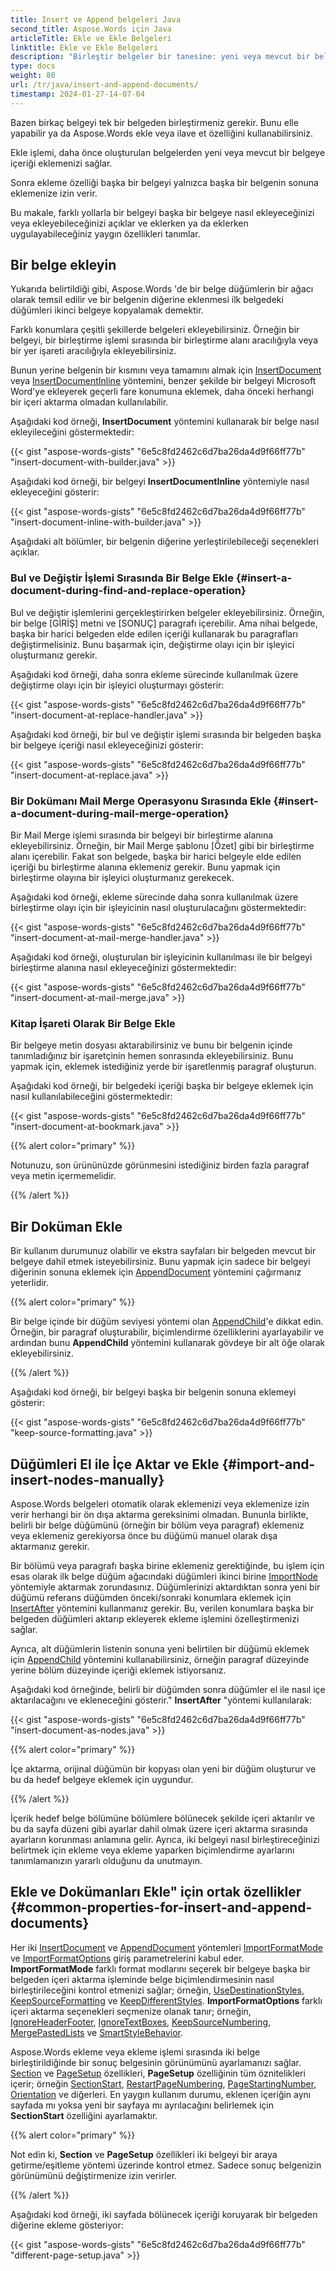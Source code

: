 ```yaml
---
title: Insert ve Append belgeleri Java
second_title: Aspose.Words için Java
articleTitle: Ekle ve Ekle Belgeleri
linktitle: Ekle ve Ekle Belgeleri
description: "Birleştir belgeler bir tanesine: yeni veya mevcut bir belgeye belge eklemek veya eklemek için bul ve değiştir, birleştir alan, yer imi, ya da basitçe Java bitişinde belge sonuna bir belge ekleyin."
type: docs
weight: 80
url: /tr/java/insert-and-append-documents/
timestamp: 2024-01-27-14-07-04
---
```


Bazen birkaç belgeyi tek bir belgeden birleştirmeniz gerekir. Bunu elle yapabilir ya da Aspose.Words ekle veya ilave et özelliğini kullanabilirsiniz.

Ekle işlemi, daha önce oluşturulan belgelerden yeni veya mevcut bir belgeye içeriği eklemenizi sağlar.

Sonra ekleme özelliği başka bir belgeyi yalnızca başka bir belgenin sonuna eklemenize izin verir.

Bu makale, farklı yollarla bir belgeyi başka bir belgeye nasıl ekleyeceğinizi veya ekleyebileceğinizi açıklar ve eklerken ya da eklerken uygulayabileceğiniz yaygın özellikleri tanımlar.

## Bir belge ekleyin

Yukarıda belirtildiği gibi, Aspose.Words 'de bir belge düğümlerin bir ağacı olarak temsil edilir ve bir belgenin diğerine eklenmesi ilk belgedeki düğümleri ikinci belgeye kopyalamak demektir.

Farklı konumlara çeşitli şekillerde belgeleri ekleyebilirsiniz. Örneğin bir belgeyi, bir birleştirme işlemi sırasında bir birleştirme alanı aracılığıyla veya bir yer işareti aracılığıyla ekleyebilirsiniz.

Bunun yerine belgenin bir kısmını veya tamamını almak için [InsertDocument](https://reference.aspose.com/words/java/com.aspose.words/documentbuilder/#insertDocument-com.aspose.words.Document-int) veya [InsertDocumentInline](https://reference.aspose.com/words/java/com.aspose.words/documentbuilder/#insertDocumentInline-com.aspose.words.Document-int-com.aspose.words.ImportFormatOptions) yöntemini, benzer şekilde bir belgeyi Microsoft Word'ye ekleyerek geçerli fare konumuna eklemek, daha önceki herhangi bir içeri aktarma olmadan kullanılabilir.

Aşağıdaki kod örneği, **InsertDocument** yöntemini kullanarak bir belge nasıl ekleyileceğini göstermektedir:

{{< gist "aspose-words-gists" "6e5c8fd2462c6d7ba26da4d9f66ff77b" "insert-document-with-builder.java" >}}

Aşağıdaki kod örneği, bir belgeyi **InsertDocumentInline** yöntemiyle nasıl ekleyeceğini gösterir:

{{< gist "aspose-words-gists" "6e5c8fd2462c6d7ba26da4d9f66ff77b" "insert-document-inline-with-builder.java" >}}

Aşağıdaki alt bölümler, bir belgenin diğerine yerleştirilebileceği seçenekleri açıklar.

### Bul ve Değiştir İşlemi Sırasında Bir Belge Ekle {#insert-a-document-during-find-and-replace-operation}

Bul ve değiştir işlemlerini gerçekleştirirken belgeler ekleyebilirsiniz. Örneğin, bir belge [GİRİŞ] metni ve [SONUÇ] paragrafı içerebilir. Ama nihai belgede, başka bir harici belgeden elde edilen içeriği kullanarak bu paragrafları değiştirmelisiniz. Bunu başarmak için, değiştirme olayı için bir işleyici oluşturmanız gerekir.

Aşağıdaki kod örneği, daha sonra ekleme sürecinde kullanılmak üzere değiştirme olayı için bir işleyici oluşturmayı gösterir:

{{< gist "aspose-words-gists" "6e5c8fd2462c6d7ba26da4d9f66ff77b" "insert-document-at-replace-handler.java" >}}

Aşağıdaki kod örneği, bir bul ve değiştir işlemi sırasında bir belgeden başka bir belgeye içeriği nasıl ekleyeceğinizi gösterir:

{{< gist "aspose-words-gists" "6e5c8fd2462c6d7ba26da4d9f66ff77b" "insert-document-at-replace.java" >}}

### Bir Dokümanı Mail Merge Operasyonu Sırasında Ekle {#insert-a-document-during-mail-merge-operation}

Bir Mail Merge işlemi sırasında bir belgeyi bir birleştirme alanına ekleyebilirsiniz. Örneğin, bir Mail Merge şablonu [Özet] gibi bir birleştirme alanı içerebilir. Fakat son belgede, başka bir harici belgeyle elde edilen içeriği bu birleştirme alanına eklemeniz gerekir. Bunu yapmak için birleştirme olayına bir işleyici oluşturmanız gerekecek.

Aşağıdaki kod örneği, ekleme sürecinde daha sonra kullanılmak üzere birleştirme olayı için bir işleyicinin nasıl oluşturulacağını göstermektedir:

{{< gist "aspose-words-gists" "6e5c8fd2462c6d7ba26da4d9f66ff77b" "insert-document-at-mail-merge-handler.java" >}}

Aşağıdaki kod örneği, oluşturulan bir işleyicinin kullanılması ile bir belgeyi birleştirme alanına nasıl ekleyeceğinizi göstermektedir:

{{< gist "aspose-words-gists" "6e5c8fd2462c6d7ba26da4d9f66ff77b" "insert-document-at-mail-merge.java" >}}

### Kitap İşareti Olarak Bir Belge Ekle

Bir belgeye metin dosyası aktarabilirsiniz ve bunu bir belgenin içinde tanımladığınız bir işaretçinin hemen sonrasında ekleyebilirsiniz. Bunu yapmak için, eklemek istediğiniz yerde bir işaretlenmiş paragraf oluşturun.

Aşağıdaki kod örneği, bir belgedeki içeriği başka bir belgeye eklemek için nasıl kullanılabileceğini göstermektedir:

{{< gist "aspose-words-gists" "6e5c8fd2462c6d7ba26da4d9f66ff77b" "insert-document-at-bookmark.java" >}}

{{% alert color="primary" %}}

Notunuzu, son ürününüzde görünmesini istediğiniz birden fazla paragraf veya metin içermemelidir.

{{% /alert %}}

## Bir Doküman Ekle

Bir kullanım durumunuz olabilir ve ekstra sayfaları bir belgeden mevcut bir belgeye dahil etmek isteyebilirsiniz. Bunu yapmak için sadece bir belgeyi diğerinin sonuna eklemek için [AppendDocument](https://reference.aspose.com/words/java/com.aspose.words/document/#appendDocument-com.aspose.words.Document-int) yöntemini çağırmanız yeterlidir.

{{% alert color="primary" %}}

Bir belge içinde bir düğüm seviyesi yöntemi olan [AppendChild](https://reference.aspose.com/words/java/com.aspose.words/document/#appendChild-com.aspose.words.Node)'e dikkat edin. Örneğin, bir paragraf oluşturabilir, biçimlendirme özelliklerini ayarlayabilir ve ardından bunu **AppendChild** yöntemini kullanarak gövdeye bir alt öğe olarak ekleyebilirsiniz.

{{% /alert %}}

Aşağıdaki kod örneği, bir belgeyi başka bir belgenin sonuna eklemeyi gösterir:

{{< gist "aspose-words-gists" "6e5c8fd2462c6d7ba26da4d9f66ff77b" "keep-source-formatting.java" >}}

## Düğümleri El ile İçe Aktar ve Ekle {#import-and-insert-nodes-manually}

Aspose.Words belgeleri otomatik olarak eklemenizi veya eklemenize izin verir herhangi bir ön dışa aktarma gereksinimi olmadan. Bununla birlikte, belirli bir belge düğümünü (örneğin bir bölüm veya paragraf) eklemeniz veya eklemeniz gerekiyorsa önce bu düğümü manuel olarak dışa aktarmanız gerekir.

Bir bölümü veya paragrafı başka birine eklemeniz gerektiğinde, bu işlem için esas olarak ilk belge düğüm ağacındaki düğümleri ikinci birine [ImportNode](https://reference.aspose.com/words/java/com.aspose.words/document/#importNode-com.aspose.words.Node-boolean) yöntemiyle aktarmak zorundasınız. Düğümlerinizi aktardıktan sonra yeni bir düğümü referans düğümden önceki/sonraki konumlara eklemek için [InsertAfter](https://reference.aspose.com/words/java/com.aspose.words/document/#insertBefore-com.aspose.words.Node-com.aspose.words.Node) yöntemini kullanmanız gerekir. Bu, verilen konumlara başka bir belgeden düğümleri aktarıp ekleyerek ekleme işlemini özelleştirmenizi sağlar.

Ayrıca, alt düğümlerin listenin sonuna yeni belirtilen bir düğümü eklemek için [AppendChild](https://reference.aspose.com/words/java/com.aspose.words/document/#appendChild-com.aspose.words.Node) yöntemini kullanabilirsiniz, örneğin paragraf düzeyinde yerine bölüm düzeyinde içeriği eklemek istiyorsanız.

Aşağıdaki kod örneğinde, belirli bir düğümden sonra düğümler el ile nasıl içe aktarılacağını ve ekleneceğini gösterir." **InsertAfter** "yöntemi kullanılarak:

{{< gist "aspose-words-gists" "6e5c8fd2462c6d7ba26da4d9f66ff77b" "insert-document-as-nodes.java" >}}

{{% alert color="primary" %}}

İçe aktarma, orijinal düğümün bir kopyası olan yeni bir düğüm oluşturur ve bu da hedef belgeye eklemek için uygundur.

{{% /alert %}}

İçerik hedef belge bölümüne bölümlere bölünecek şekilde içeri aktarılır ve bu da sayfa düzeni gibi ayarlar dahil olmak üzere içeri aktarma sırasında ayarların korunması anlamına gelir. Ayrıca, iki belgeyi nasıl birleştireceğinizi belirtmek için ekleme veya ekleme yaparken biçimlendirme ayarlarını tanımlamanızın yararlı olduğunu da unutmayın.

## Ekle ve Dokümanları Ekle" için ortak özellikler {#common-properties-for-insert-and-append-documents}

Her iki [InsertDocument](https://reference.aspose.com/words/java/com.aspose.words/documentbuilder/#insertDocument-com.aspose.words.Document-int) ve [AppendDocument](https://reference.aspose.com/words/java/com.aspose.words/document/#appendDocument-com.aspose.words.Document-int) yöntemleri [ImportFormatMode](https://reference.aspose.com/words/java/com.aspose.words/importformatmode/) ve [ImportFormatOptions](https://reference.aspose.com/words/java/com.aspose.words/importformatoptions/) giriş parametrelerini kabul eder. **ImportFormatMode** farklı format modlarını seçerek bir belgeye başka bir belgeden içeri aktarma işleminde belge biçimlendirmesinin nasıl birleştirileceğini kontrol etmenizi sağlar; örneğin, [UseDestinationStyles](https://reference.aspose.com/words/java/com.aspose.words/importformatmode/#USE-DESTINATION-STYLES), [KeepSourceFormatting](https://reference.aspose.com/words/java/com.aspose.words/importformatmode/#KEEP-SOURCE-FORMATTING) ve [KeepDifferentStyles](https://reference.aspose.com/words/java/com.aspose.words/importformatmode/#KEEP-DIFFERENT-STYLES). **ImportFormatOptions** farklı içeri aktarma seçenekleri seçmenize olanak tanır; örneğin, [IgnoreHeaderFooter](https://reference.aspose.com/words/java/com.aspose.words/importformatoptions/#getIgnoreHeaderFooter), [IgnoreTextBoxes](https://reference.aspose.com/words/java/com.aspose.words/importformatoptions/#getIgnoreTextBoxes), [KeepSourceNumbering](https://reference.aspose.com/words/java/com.aspose.words/importformatoptions/#getKeepSourceNumbering), [MergePastedLists](https://reference.aspose.com/words/java/com.aspose.words/importformatoptions/#getMergePastedLists) ve [SmartStyleBehavior](https://reference.aspose.com/words/java/com.aspose.words/importformatoptions/#getSmartStyleBehavior).

Aspose.Words ekleme veya ekleme işlemi sırasında iki belge birleştirildiğinde bir sonuç belgesinin görünümünü ayarlamanızı sağlar. [Section](https://reference.aspose.com/words/java/com.aspose.words/section/) ve [PageSetup](https://reference.aspose.com/words/java/com.aspose.words/pagesetup/) özellikleri, **PageSetup** özelliğinin tüm öznitelikleri içerir; örneğin [SectionStart](https://reference.aspose.com/words/java/com.aspose.words/pagesetup/#getSectionStart), [RestartPageNumbering](https://reference.aspose.com/words/java/com.aspose.words/pagesetup/#getRestartPageNumbering), [PageStartingNumber](https://reference.aspose.com/words/java/com.aspose.words/pagesetup/#getPageStartingNumber), [Orientation](https://reference.aspose.com/words/java/com.aspose.words/pagesetup/#getOrientation) ve diğerleri. En yaygın kullanım durumu, eklenen içeriğin aynı sayfada mı yoksa yeni bir sayfaya mı ayrılacağını belirlemek için **SectionStart** özelliğini ayarlamaktır.

{{% alert color="primary" %}}

Not edin ki, **Section** ve **PageSetup** özellikleri iki belgeyi bir araya getirme/eşitleme yöntemi üzerinde kontrol etmez. Sadece sonuç belgenizin görünümünü değiştirmenize izin verirler.

{{% /alert %}}

Aşağıdaki kod örneği, iki sayfada bölünecek içeriği koruyarak bir belgeden diğerine ekleme gösteriyor:

{{< gist "aspose-words-gists" "6e5c8fd2462c6d7ba26da4d9f66ff77b" "different-page-setup.java" >}}
